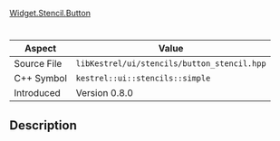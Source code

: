 [Widget.Stencil.Button](index.md)
# 
| Aspect | Value |
| --- | --- |
| Source File | `libKestrel/ui/stencils/button_stencil.hpp` |
| C++ Symbol | `kestrel::ui::stencils::simple` |
| Introduced | Version 0.8.0 |
## Description
